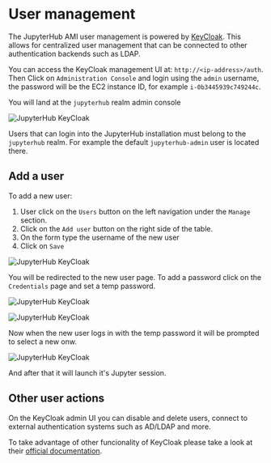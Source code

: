 # User management

The JupyterHub AMI user management is powered by [KeyCloak](https://www.keycloak.org).
This allows for centralized user management that can be connected to other
authentication backends such as LDAP.

You can access the KeyCloak management UI at: `http://<ip-address>/auth`.
Then Click on `Administration Console` and login using the `admin` username,
the password will be the EC2 instance ID, for example `i-0b3445939c749244c`.

You will land at the `jupyterhub` realm admin console

![JupyterHub KeyCloak](/assets/img/jupyterhub-ami/keycloak-realm.png)

Users that can login into the JupyterHub installation must belong to the `jupyterhub`
realm. For example the default `jupyterhub-admin` user is located there.

## Add a user

To add a new user:

1. User click on the `Users` button on the left navigation under
the `Manage` section.
1. Click on the `Add user` button on the right side of the table.
1. On the form type the username of the new user
1. Click on `Save`

![JupyterHub KeyCloak](/assets/img/jupyterhub-ami/keycloak-add-user.png)

You will be redirected to the new user page.
To add a password click on the `Credentials` page and set a temp password.

![JupyterHub KeyCloak](/assets/img/jupyterhub-ami/keycloak-user-page.png)

![JupyterHub KeyCloak](/assets/img/jupyterhub-ami/keycloak-user-temp-pass.png)

Now when the new user logs in with the temp password it will be prompted to
select a new onw.

![JupyterHub KeyCloak](/assets/img/jupyterhub-ami/keycloak-update-pass.png)

And after that it will launch it's Jupyter session.

## Other user actions

On the KeyCloak admin UI you can disable and delete users, connect to external
authentication systems such as AD/LDAP and more.

To take advantage of other funcionality of KeyCloak
please take a look at their [official documentation](https://www.keycloak.org/documentation).

